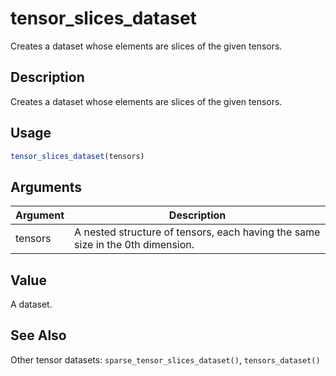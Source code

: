 # tensor_slices_dataset


Creates a dataset whose elements are slices of the given tensors.




## Description

Creates a dataset whose elements are slices of the given tensors.





## Usage
```r
tensor_slices_dataset(tensors)
```




## Arguments


Argument      |Description
------------- |----------------
tensors | A nested structure of tensors, each having the same size in the 0th dimension.





## Value

A dataset.






## See Also

Other tensor datasets: 
`sparse_tensor_slices_dataset()`,
`tensors_dataset()`



